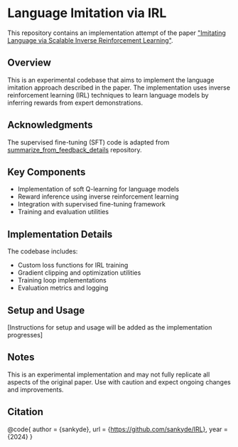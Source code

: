 # Language Imitation via IRL

This repository contains an implementation attempt of the paper <span style="color: #0366d6">["Imitating Language via Scalable Inverse Reinforcement Learning"](https://arxiv.org/pdf/2409.01369)</span>.

## Overview

This is an experimental codebase that aims to implement the language imitation approach described in the paper. The implementation uses inverse reinforcement learning (IRL) techniques to learn language models by inferring rewards from expert demonstrations.

## Acknowledgments

The supervised fine-tuning (SFT) code is adapted from <span style="color: #0366d6">[summarize_from_feedback_details](https://github.com/vwxyzjn/summarize_from_feedback_details)</span> repository.

## Key Components

- Implementation of soft Q-learning for language models
- Reward inference using inverse reinforcement learning
- Integration with supervised fine-tuning framework
- Training and evaluation utilities

## Implementation Details

The codebase includes:
- Custom loss functions for IRL training
- Gradient clipping and optimization utilities
- Training loop implementations
- Evaluation metrics and logging

## Setup and Usage

[Instructions for setup and usage will be added as the implementation progresses]

## Notes

This is an experimental implementation and may not fully replicate all aspects of the original paper. Use with caution and expect ongoing changes and improvements.

## Citation
@code{
  author = {sankyde},
  url    = {https://github.com/sankyde/IRL},
  year   = {2024}
}